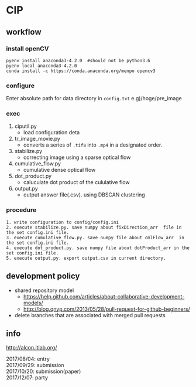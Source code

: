 # CIP

## workflow
### install openCV
```
pyenv install anaconda3-4.2.0  #should not be python3.6
pyenv local anaconda3-4.2.0
conda install -c https://conda.anaconda.org/menpo opencv3
```
### configure
Enter absolute path for data directory in `config.txt`
e.g)/hoge/pre_image

### exec
1. ciputil.py
    * load configuration deta
2. tr_image_movie.py
    * converts a series of `.tif`s into `.mp4` in a designated order.
3. stabilize.py
    * correcting image using a  sparse optical flow
4. cumulative_flow.py
    * cumulative dense optical flow 
5. dot_product.py
    * caluculate dot product of the cululative flow
6. output.py
    * output answer file(.csv). using DBSCAN clustering 

### procedure
```
1. write configuration to config/config.ini
2. execute stabilize.py. save numpy about fixDirection_arr  file in the set config.ini file.
3. execute cumulative_flow.py. save numpy file about cmlFlow_arr  in the set config.ini file.
4. execute dot_product.py. save numpy file about dotProduct_arr in the set config.ini file.
5. execute output.py. export output.csv in current directory. 
```

## development policy
* shared repository model
  * <https://help.github.com/articles/about-collaborative-development-models/>
  * <http://blog.qnyp.com/2013/05/28/pull-request-for-github-beginners/>
* delete branches that are associated with merged pull requests

## info
<http://alcon.itlab.org/>

2017/08/04: entry<br>
2017/09/29: submission<br>
2017/10/20: submission(paper)<br>
2017/12/07: party<br>

